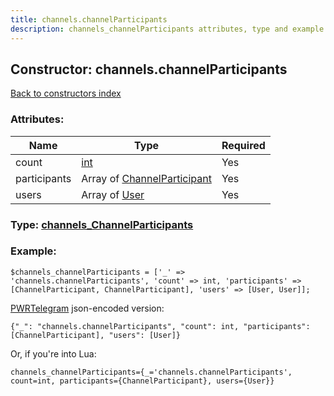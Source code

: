 ```yaml
---
title: channels.channelParticipants
description: channels_channelParticipants attributes, type and example
---
```

## Constructor: channels.channelParticipants  
[Back to constructors index](index.md)



### Attributes:

| Name     |    Type       | Required |
|----------|---------------|----------|
|count|[int](../types/int.md) | Yes|
|participants|Array of [ChannelParticipant](../types/ChannelParticipant.md) | Yes|
|users|Array of [User](../types/User.md) | Yes|



### Type: [channels\_ChannelParticipants](../types/channels_ChannelParticipants.md)


### Example:

```
$channels_channelParticipants = ['_' => 'channels.channelParticipants', 'count' => int, 'participants' => [ChannelParticipant, ChannelParticipant], 'users' => [User, User]];
```  

[PWRTelegram](https://pwrtelegram.xyz) json-encoded version:

```
{"_": "channels.channelParticipants", "count": int, "participants": [ChannelParticipant], "users": [User]}
```


Or, if you're into Lua:  


```
channels_channelParticipants={_='channels.channelParticipants', count=int, participants={ChannelParticipant}, users={User}}

```


